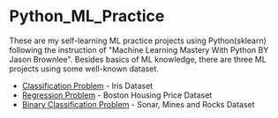 # Python_ML_Practice

These are my self-learning ML practice projects using Python(sklearn) following the instruction of "Machine Learning Mastery With Python BY Jason Brownlee".
Besides basics of ML knowledge, there are three ML projects using some well-known dataset.

* [Classification Problem](https://github.com/yezhilengyue/Python_ML_Practice/tree/master/Projects/%5BClassification%5D_iris) - Iris Dataset
* [Regression Problem](https://github.com/yezhilengyue/Python_ML_Practice/tree/master/Projects/%5BRegression%5Dhouse_price) - Boston Housing Price Dataset
* [Binary Classification Problem](https://github.com/yezhilengyue/Python_ML_Practice/tree/master/Projects/%5BClassification-bi%5Dsonar_rock) - Sonar, Mines and Rocks Dataset
